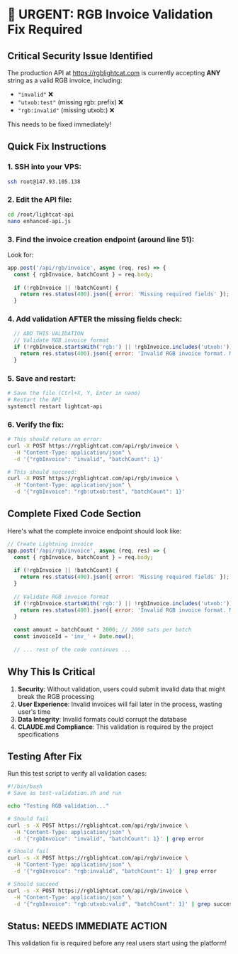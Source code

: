 # 🚨 URGENT: RGB Invoice Validation Fix Required

## Critical Security Issue Identified

The production API at https://rgblightcat.com is currently accepting **ANY** string as a valid RGB invoice, including:
- `"invalid"` ❌
- `"utxob:test"` (missing rgb: prefix) ❌
- `"rgb:invalid"` (missing utxob:) ❌

This needs to be fixed immediately!

## Quick Fix Instructions

### 1. SSH into your VPS:
```bash
ssh root@147.93.105.138
```

### 2. Edit the API file:
```bash
cd /root/lightcat-api
nano enhanced-api.js
```

### 3. Find the invoice creation endpoint (around line 51):
Look for:
```javascript
app.post('/api/rgb/invoice', async (req, res) => {
  const { rgbInvoice, batchCount } = req.body;
  
  if (!rgbInvoice || !batchCount) {
    return res.status(400).json({ error: 'Missing required fields' });
  }
```

### 4. Add validation AFTER the missing fields check:
```javascript
  // ADD THIS VALIDATION
  // Validate RGB invoice format
  if (!rgbInvoice.startsWith('rgb:') || !rgbInvoice.includes('utxob:')) {
    return res.status(400).json({ error: 'Invalid RGB invoice format. Must start with "rgb:" and contain "utxob:"' });
  }
```

### 5. Save and restart:
```bash
# Save the file (Ctrl+X, Y, Enter in nano)
# Restart the API
systemctl restart lightcat-api
```

### 6. Verify the fix:
```bash
# This should return an error:
curl -X POST https://rgblightcat.com/api/rgb/invoice \
  -H "Content-Type: application/json" \
  -d '{"rgbInvoice": "invalid", "batchCount": 1}'

# This should succeed:
curl -X POST https://rgblightcat.com/api/rgb/invoice \
  -H "Content-Type: application/json" \
  -d '{"rgbInvoice": "rgb:utxob:test", "batchCount": 1}'
```

## Complete Fixed Code Section

Here's what the complete invoice endpoint should look like:

```javascript
// Create Lightning invoice
app.post('/api/rgb/invoice', async (req, res) => {
  const { rgbInvoice, batchCount } = req.body;
  
  if (!rgbInvoice || !batchCount) {
    return res.status(400).json({ error: 'Missing required fields' });
  }
  
  // Validate RGB invoice format
  if (!rgbInvoice.startsWith('rgb:') || !rgbInvoice.includes('utxob:')) {
    return res.status(400).json({ error: 'Invalid RGB invoice format. Must start with "rgb:" and contain "utxob:"' });
  }
  
  const amount = batchCount * 2000; // 2000 sats per batch
  const invoiceId = 'inv_' + Date.now();
  
  // ... rest of the code continues ...
```

## Why This Is Critical

1. **Security**: Without validation, users could submit invalid data that might break the RGB processing
2. **User Experience**: Invalid invoices will fail later in the process, wasting user's time
3. **Data Integrity**: Invalid formats could corrupt the database
4. **CLAUDE.md Compliance**: This validation is required by the project specifications

## Testing After Fix

Run this test script to verify all validation cases:

```bash
#!/bin/bash
# Save as test-validation.sh and run

echo "Testing RGB validation..."

# Should fail
curl -s -X POST https://rgblightcat.com/api/rgb/invoice \
  -H "Content-Type: application/json" \
  -d '{"rgbInvoice": "invalid", "batchCount": 1}' | grep error

# Should fail
curl -s -X POST https://rgblightcat.com/api/rgb/invoice \
  -H "Content-Type: application/json" \
  -d '{"rgbInvoice": "rgb:invalid", "batchCount": 1}' | grep error

# Should succeed
curl -s -X POST https://rgblightcat.com/api/rgb/invoice \
  -H "Content-Type: application/json" \
  -d '{"rgbInvoice": "rgb:utxob:valid", "batchCount": 1}' | grep success
```

## Status: NEEDS IMMEDIATE ACTION

This validation fix is required before any real users start using the platform!